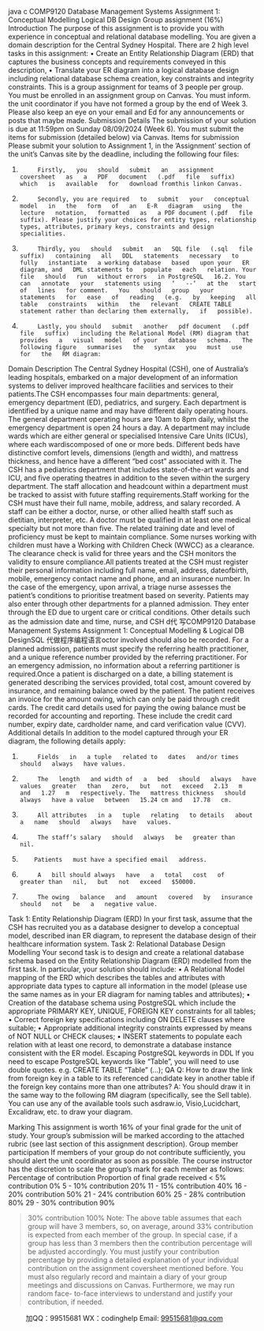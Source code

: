 java c
COMP9120 Database Management Systems 
Assignment 1: Conceptual Modelling  Logical DB Design 
Group assignment (16%) 
Introduction 
The   purpose of this assignment   is to   provide you with experience   in   conceptual   and   relational   database   modelling. You   are given a domain description for the Central   Sydney   Hospital.   There   are   2   high   level   tasks   in this   assignment:
•             Create   an   Entity   Relationship   Diagram   (ERD) that   captures   the   business   concepts   and   requirements   conveyed   in   this description,
•             Translate    your    ER    diagram   into   a   logical   database   design   including   relational   database   schema   creation,   key   constraints and   integrity constraints.
This   is a group assignment for teams   of 3   people   per   group.   You   must   be   enrolled   in   an   assignment   group   on   Canvas.   You   must   inform. the   unit coordinator   if you   have   not formed a group   by the end   of Week   3.
Please also   keep an eye on your email   and   Ed   for   any   announcements   or   posts that   maybe   made.
Submission Details 
The   submission   of   your   solution   is   due   at   11:59pm   on   Sunday   08/09/2024   (Week   6).   You   must   submit   the   items   for   submission (detailed   below) via Canvas.
Items for submission 
Please   submit   your   solution   to   Assignment    1,   in   the   ’Assignment’   section   of   the   unit’s   Canvas   site   by   the   deadline,   including the following four files:
1.          Firstly,   you   should   submit   an   assignment   coversheet   as   a   PDF   document   (.pdf   file   suffix)    which   is   available   for   download fromthis linkon Canvas.
2.          Secondly, you are required   to   submit   your   conceptual   model   in   the   form   of   an   E-R   diagram   using   the   lecture   notation,   formatted   as   a PDF document (.pdf   file suffix). Please justify your choices for entity types, relationship types, attributes, primary keys, constraints and design specialities.
3.          Thirdly, you   should   submit   an   SQL file   (.sql   file   suffix)   containing   all   DDL   statements   necessary   to   fully   instantiate   a working database   based   upon your   ER diagram, and   DML statements to   populate   each   relation. Your file   should   run   without errors   in PostgreSQL   16.2. You can   annotate   your   statements using   ‘   --‘   at the   start of   lines   for comment.   You   should   group   your   statements   for   ease   of   reading   (e.g.   by   keeping   all   table   constraints   within   the   relevant   CREATE TABLE statement rather than declaring them externally,   if   possible).
4.          Lastly, you should   submit   another   pdf document   (.pdf   file   suffix)   including the Relational Model (RM) diagram that   provides   a   visual   model   of your   database   schema.   The   following figure   summarises   the   syntax   you   must   use   for   the   RM diagram:
Domain Description 
The   Central   Sydney   Hospital   (CSH),   one   of   Australia’s   leading   hospitals,   embarked   on   a   major   development   of   an   information systems to deliver improved   healthcare facilities and services   to their   patients.The   CSH   encompasses   four   main   departments:   general,   emergency   department   (ED),   pediatrics,   and   surgery.   Each   department   is   identified   by   a   unique   name   and   may   have   different   daily   operating   hours.   The   general   department   operating   hours   are   10am   to   8pm   daily, whilst   the   emergency   department   is   open   24   hours   a   day. A   department   may   include   wards   which are either   general or specialised   Intensive Care Units (ICUs), where each wardiscomposed of one   or more beds.   Different beds have distinctive comfort levels, dimensions (length and width), and mattress thickness, and   hence   have a different “bed cost” associated with it.   The CSH   has a   pediatrics   department   that   includes   state-of-the-art   wards   and   ICU, and five operating theatres   in addition to   the   seven   within   the   surgery   department.   The   staff   allocation   and   headcount within a department must   be tracked to   assist with future   staffing   requirements.Staff   working   for   the CSH must have their   full name, mobile, address, and salary recorded. A staff can be either a doctor,   nurse,   or   other   allied   health   staff such   as   dietitian,   interpreter,   etc. A   doctor   must   be   qualified   in   at   least   one   medical   specialty   but   not more than five. The   related training date and level   of   proficiency   must   be   kept   to   maintain   compliance.   Some   nurses working with children   must   have a Working with Children Check   (WWCC)   as   a   clearance.   The   clearance   check   is valid for three years and the CSH   monitors the validity to ensure   compliance.All patients treated at the CSH must register their personal information including full   name,   email,   address,   dateofbirth,   mobile, emergency   contact   name and   phone,   and   an   insurance   number.   In the   case   of the   emergency,   upon   arrival,   a   triage nurse assesses the   patient’s conditions to   prioritise treatment   based on severity.   Patients may   also   enter through   other   departments for   a   planned   admission. They   enter through   the   ED   due to   urgent   care   or   critical   conditions.   Other   details   such   as   the   admission   date   and time,   nurse,   and   CSH   d代 写COMP9120 Database Management Systems Assignment 1: Conceptual Modelling & Logical DB DesignSQL
代做程序编程语言octor   involved   should   also   be   recorded.   For   a   planned   admission,   patients   must   specify   the   referring   health   practitioner,   and   a   unique   reference   number   provided   by   the   referring   practitioner.   For an emergency admission,   no   information about a   referring   partitioner   is required.Once   a   patient   is   discharged   on   a   date,   a   billing   statement   is   generated   describing   the   services   provided,   total   cost,   amount   covered   by   insurance,   and   remaining   balance   owed   by   the   patient.   The   patient   receives   an   invoice   for   the   amount   owing, which   can   only   be   paid through   credit   cards. The   credit   card   details   used for   paying the   owing   balance   must   be   recorded   for   accounting   and   reporting.   These   include   the   credit   card   number,   expiry   date,   cardholder   name,   and card verification value (CVV).
Additional details 
In addition to the   model   captured through your   ER diagram, the following details apply:
1.          Fields   in   a tuple   related to   dates   and/or times   should   always   have values.
2.          The   length   and width of   a   bed   should   always   have   values   greater   than   zero,   but   not   exceed   2.13   m   and   1.27   m   respectively. The   mattress thickness   should always   have a value   between   15.24 cm and   17.78   cm.
3.          All attributes   in a   tuple   relating   to details   about   a   name   should   always   have   values.
4.          The staff’s salary   should   always   be   greater than   nil.
5.         Patients   must have a specified email   address.
6.          A   bill should always   have   a   total   cost   of   greater than   nil,   but   not   exceed   $50000.
7.          The owing   balance   and   amount   covered   by   insurance   should   not   be   a   negative value.
Task 1: Entity Relationship Diagram (ERD) 
In   your   first   task,   assume   that   the   CSH   has   recruited   you   as   a   database   designer   to   develop   a   conceptual   model, described   inan   ER diagram, to represent the database design of their   healthcare information   system.
Task 2: Relational Database Design  Modelling 
Your second   task is to design and create a relational database schema based on the Entity   Relationship   Diagram (ERD)   modelled from the first task.   In   particular, your solution should include:
•             A   Relational   Model mapping of the   ERD which describes the   tables   and   attributes with   appropriate   data types   to   capture all   information   in the   model   (please   use the   same   names   as   in   your   ER diagram for   naming tables   and attributes);
•             Creation of the database   schema   using   PostgreSQL   which   include the   appropriate   PRIMARY   KEY,   UNIQUE,   FOREIGN KEY constraints for all   tables;
•             Correct foreign   key specifications   including   ON   DELETE   clauses where   suitable;
•             Appropriate additional integrity   constraints   expressed   by   means   of   NOT   NULL   or   CHECK   clauses;
•             INSERT   statements   to   populate   each   relation   with   at   least   one   record,   to   demonstrate   a   database   instance   consistent with the   ER model.
Escaping PostgreSQL keywords in DDL 
If you   need to escape   PostgreSQL   keywords   like “Table”, you will need to   use double quotes.   e.g. CREATE TABLE “Table” (…);
QA 
Q:   How   to   draw the   link   from   foreign   key   in   a   table   to   its   referenced   candidate   key   in   another   table   if   the   foreign   key   contains   more than one attributes?
A: You should draw it in the same way   to the following RM diagram   (specifically,   see the   Sell table). You can   use   any   of   the available tools such asdraw.io, Visio,Lucidchart, Excalidraw, etc. to draw your diagram.  

Marking 
This assignment is   worth   16% of   your final grade for the unit of study. Your group’s submission will be marked according   to the attached   rubric   (see last section of this   assignment   description).
Group member participation 
If members of your group    do not contribute sufficiently, you should alert the unit coordinator as soon as possible. The course instructor   has the discretion to scale the   group’s   mark for   each   member   as follows:
Percentage of contribution 
Proportion of final grade received 
< 5% contribution 
0% 
5 - 10% contribution 
20% 
11 - 15% contribution 
40% 
16 - 20% contribution 
50% 
21 - 24% contribution 
60% 
25 - 28% contribution 
80% 
29 - 30% contribution 
90% 
> 30% contribution 
100% Note:   The   above   table   assumes   that   each   group   will   have   3   members,   so,   on   average,   around   33%   contribution   is expected   from   each   member   of   the   group.   In   special   case,   if   a   group   has   less   than   3   members   then   the   contribution   percentage    will    be    adjusted    accordingly.   You   must    justify    your   contribution   percentage   by   providing         a    detailed   explanation   of   your   individual   contribution   on   the   assignment   coversheet   mentioned   before.   You   must   also   regularly   record and   maintain a diary of   your group meetings and discussions on Canvas.   Furthermore, we may   run   random face-   to-face   interviews to   understand and   justify your contribution, if needed. 





         
加QQ：99515681  WX：codinghelp  Email: 99515681@qq.com
